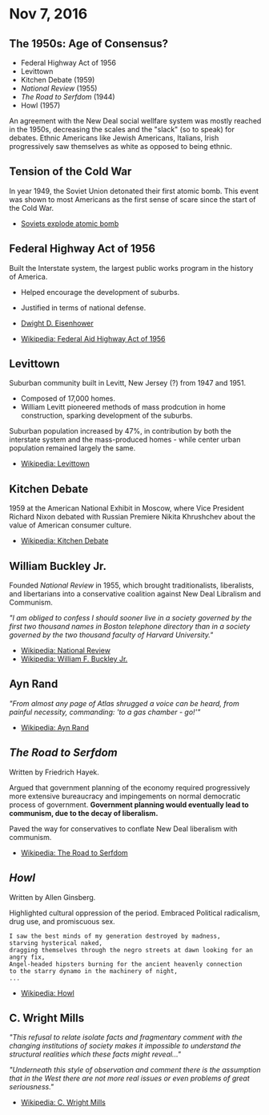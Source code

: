 Nov 7, 2016
===========

The 1950s: Age of Consensus?
----------------------------

- Federal Highway Act of 1956
- Levittown
- Kitchen Debate (1959)
- *National Review* (1955)
- *The Road to Serfdom* (1944)
- Howl (1957)

An agreement with the New Deal social wellfare system was mostly reached in the 1950s, decreasing the scales and the "slack" (so to speak) for debates. Ethnic Americans like Jewish Americans, Italians, Irish progressively saw themselves as white as opposed to being ethnic.

Tension of the Cold War
-----------------------

In year 1949, the Soviet Union detonated their first atomic bomb. This event was shown to most Americans as the first sense of scare since the start of the Cold War.

- [Soviets explode atomic bomb](http://www.history.com/this-day-in-history/soviets-explode-atomic-bomb)

Federal Highway Act of 1956
---------------------------

Built the Interstate system, the largest public works program in the history of America.

- Helped encourage the development of suburbs.
- Justified in terms of national defense.


- [Dwight D. Eisenhower](https://en.wikipedia.org/wiki/Dwight_D._Eisenhower)
- [Wikipedia: Federal Aid Highway Act of 1956](https://en.wikipedia.org/wiki/Federal_Aid_Highway_Act_of_1956)

Levittown
---------

Suburban community built in Levitt, New Jersey (?) from 1947 and 1951.

- Composed of 17,000 homes.
- William Levitt pioneered methods of mass prodcution in home construction, sparking development of the suburbs.

Suburban population increased by 47%, in contribution by both the interstate system and the mass-produced homes - while center urban population remained largely the same.

- [Wikipedia: Levittown](https://en.wikipedia.org/wiki/Levittown)

Kitchen Debate
--------------

1959 at the American National Exhibit in Moscow, where Vice President Richard Nixon debated with Russian Premiere Nikita Khrushchev about the value of American consumer culture.

- [Wikipedia: Kitchen Debate](https://en.wikipedia.org/wiki/Kitchen_Debate)

<div class="page-break"></div>

William Buckley Jr.
-------------------

Founded *National Review* in 1955, which brought traditionalists, liberalists, and libertarians into a conservative coalition against New Deal Libralism and Communism.

*"I am obliged to confess I should sooner live in a society governed by the first two thousand names in Boston telephone directory than in a society governed by the two thousand faculty of Harvard University."*

- [Wikipedia: National Review](https://en.wikipedia.org/wiki/National_Review)
- [Wikipedia: William F. Buckley Jr.](https://en.wikipedia.org/wiki/William_F._Buckley_Jr.)

Ayn Rand
--------

*"From almost any page of Atlas shrugged a voice can be heard, from painful necessity, commanding: 'to a gas chamber - go!'"*

- [Wikipedia: Ayn Rand](https://en.wikipedia.org/wiki/Ayn_Rand)

*The Road to Serfdom*
---------------------

Written by Friedrich Hayek.

Argued that government planning of the economy required progressively more extensive bureaucracy and impingements on normal democratic process of government. **Government planning would eventually lead to communism, due to the decay of liberalism.**

Paved the way for conservatives to conflate New Deal liberalism with communism.

- [Wikipedia: The Road to Serfdom](https://en.wikipedia.org/wiki/The_Road_to_Serfdom)

*Howl*
------

Written by Allen Ginsberg.

Highlighted cultural oppression of the period. Embraced Political radicalism, drug use, and promiscuous sex.

```
I saw the best minds of my generation destroyed by madness,
starving hysterical naked,
dragging themselves through the negro streets at dawn looking for an angry fix,
Angel-headed hipsters burning for the ancient heavenly connection
to the starry dynamo in the machinery of night,
...
```

- [Wikipedia: Howl](https://en.wikipedia.org/wiki/Howl)

C. Wright Mills
---------------

*"This refusal to relate isolate facts and fragmentary comment with the changing institutions of society makes it impossible to understand the structural realities which these facts might reveal..."*

*"Underneath this style of observation and comment there is the assumption that in the West there are not more real issues or even problems of great seriousness."*

- [Wikipedia: C. Wright Mills](https://en.wikipedia.org/wiki/C._Wright_Mills)
